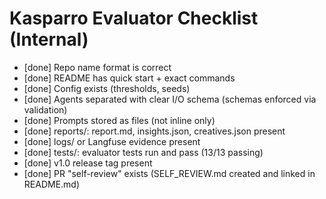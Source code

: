 # Kasparro Evaluator Checklist (Internal)

- [done] Repo name format is correct
- [done] README has quick start + exact commands
- [done] Config exists (thresholds, seeds)
- [done] Agents separated with clear I/O schema (schemas enforced via validation)
- [done] Prompts stored as files (not inline only)
- [done] reports/: report.md, insights.json, creatives.json present
- [done] logs/ or Langfuse evidence present
- [done] tests/: evaluator tests run and pass (13/13 passing)
- [done] v1.0 release tag present
- [done] PR "self-review" exists (SELF_REVIEW.md created and linked in README.md)
